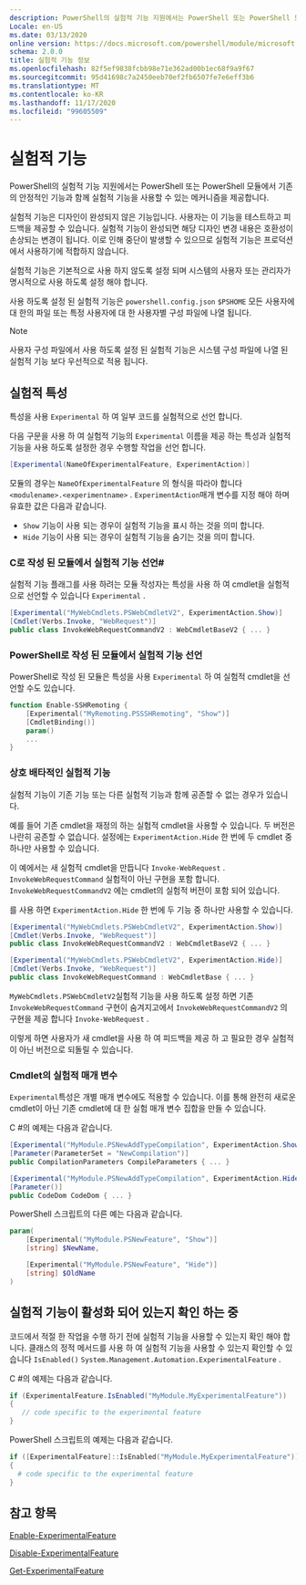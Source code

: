 ```yaml
---
description: PowerShell의 실험적 기능 지원에서는 PowerShell 또는 PowerShell 모듈에서 기존의 안정적인 기능과 함께 실험적 기능을 사용할 수 있는 메커니즘을 제공합니다.
Locale: en-US
ms.date: 03/13/2020
online version: https://docs.microsoft.com/powershell/module/microsoft.powershell.core/about/about_experimental_features?view=powershell-7.2&WT.mc_id=ps-gethelp
schema: 2.0.0
title: 실험적 기능 정보
ms.openlocfilehash: 82f5ef9838fcbb98e71e362ad00b1ec68f9a9f67
ms.sourcegitcommit: 95d41698c7a2450eeb70ef2fb6507fe7e6eff3b6
ms.translationtype: MT
ms.contentlocale: ko-KR
ms.lasthandoff: 11/17/2020
ms.locfileid: "99605509"
---
```

# <a name="experimental-features"></a>실험적 기능

PowerShell의 실험적 기능 지원에서는 PowerShell 또는 PowerShell 모듈에서 기존의 안정적인 기능과 함께 실험적 기능을 사용할 수 있는 메커니즘을 제공합니다.

실험적 기능은 디자인이 완성되지 않은 기능입니다. 사용자는 이 기능을 테스트하고 피드백을 제공할 수 있습니다. 실험적 기능이 완성되면 해당 디자인 변경 내용은 호환성이 손상되는 변경이 됩니다. 이로 인해 중단이 발생할 수 있으므로 실험적 기능은 프로덕션에서 사용하기에 적합하지 않습니다.

실험적 기능은 기본적으로 사용 하지 않도록 설정 되며 시스템의 사용자 또는 관리자가 명시적으로 사용 하도록 설정 해야 합니다.

사용 하도록 설정 된 실험적 기능은 `powershell.config.json` `$PSHOME` 모든 사용자에 대 한의 파일 또는 특정 사용자에 대 한 사용자별 구성 파일에 나열 됩니다.

> [!NOTE]
> 사용자 구성 파일에서 사용 하도록 설정 된 실험적 기능은 시스템 구성 파일에 나열 된 실험적 기능 보다 우선적으로 적용 됩니다.

## <a name="the-experimental-attribute"></a>실험적 특성

특성을 사용 `Experimental` 하 여 일부 코드를 실험적으로 선언 합니다.

다음 구문을 사용 하 여 실험적 기능의 `Experimental` 이름을 제공 하는 특성과 실험적 기능을 사용 하도록 설정한 경우 수행할 작업을 선언 합니다.

```csharp
[Experimental(NameOfExperimentalFeature, ExperimentAction)]
```

모듈의 경우는 `NameOfExperimentalFeature` 의 형식을 따라야 합니다 `<modulename>.<experimentname>` . `ExperimentAction`매개 변수를 지정 해야 하며 유효한 값은 다음과 같습니다.

- `Show` 기능이 사용 되는 경우이 실험적 기능을 표시 하는 것을 의미 합니다.
- `Hide` 기능이 사용 되는 경우이 실험적 기능을 숨기는 것을 의미 합니다.

### <a name="declaring-experimental-features-in-modules-written-in-c"></a>C로 작성 된 모듈에서 실험적 기능 선언\#

실험적 기능 플래그를 사용 하려는 모듈 작성자는 특성을 사용 하 여 cmdlet을 실험적으로 선언할 수 있습니다 `Experimental` .

```csharp
[Experimental("MyWebCmdlets.PSWebCmdletV2", ExperimentAction.Show)]
[Cmdlet(Verbs.Invoke, "WebRequest")]
public class InvokeWebRequestCommandV2 : WebCmdletBaseV2 { ... }
```

### <a name="declaring-experimental-features-in-modules-written-in-powershell"></a>PowerShell로 작성 된 모듈에서 실험적 기능 선언

PowerShell로 작성 된 모듈은 특성을 사용 `Experimental` 하 여 실험적 cmdlet을 선언할 수도 있습니다.

```powershell
function Enable-SSHRemoting {
    [Experimental("MyRemoting.PSSSHRemoting", "Show")]
    [CmdletBinding()]
    param()
    ...
}
```

### <a name="mutually-exclusive-experimental-features"></a>상호 배타적인 실험적 기능

실험적 기능이 기존 기능 또는 다른 실험적 기능과 함께 공존할 수 없는 경우가 있습니다.

예를 들어 기존 cmdlet을 재정의 하는 실험적 cmdlet을 사용할 수 있습니다. 두 버전은 나란히 공존할 수 없습니다. 설정에는 `ExperimentAction.Hide` 한 번에 두 cmdlet 중 하나만 사용할 수 있습니다.

이 예에서는 새 실험적 cmdlet을 만듭니다 `Invoke-WebRequest` .
`InvokeWebRequestCommand` 실험적이 아닌 구현을 포함 합니다.
`InvokeWebRequestCommandV2` 에는 cmdlet의 실험적 버전이 포함 되어 있습니다.

를 사용 하면 `ExperimentAction.Hide` 한 번에 두 기능 중 하나만 사용할 수 있습니다.

```csharp
[Experimental("MyWebCmdlets.PSWebCmdletV2", ExperimentAction.Show)]
[Cmdlet(Verbs.Invoke, "WebRequest")]
public class InvokeWebRequestCommandV2 : WebCmdletBaseV2 { ... }

[Experimental("MyWebCmdlets.PSWebCmdletV2", ExperimentAction.Hide)]
[Cmdlet(Verbs.Invoke, "WebRequest")]
public class InvokeWebRequestCommand : WebCmdletBase { ... }
```

`MyWebCmdlets.PSWebCmdletV2`실험적 기능을 사용 하도록 설정 하면 기존 `InvokeWebRequestCommand` 구현이 숨겨지고에서 `InvokeWebRequestCommandV2` 의 구현을 제공 합니다 `Invoke-WebRequest` .

이렇게 하면 사용자가 새 cmdlet을 사용 하 여 피드백을 제공 하 고 필요한 경우 실험적이 아닌 버전으로 되돌릴 수 있습니다.

### <a name="experimental-parameters-in-cmdlets"></a>Cmdlet의 실험적 매개 변수

`Experimental`특성은 개별 매개 변수에도 적용할 수 있습니다. 이를 통해 완전히 새로운 cmdlet이 아닌 기존 cmdlet에 대 한 실험 매개 변수 집합을 만들 수 있습니다.

C #의 예제는 다음과 같습니다.

```csharp
[Experimental("MyModule.PSNewAddTypeCompilation", ExperimentAction.Show)]
[Parameter(ParameterSet = "NewCompilation")]
public CompilationParameters CompileParameters { ... }

[Experimental("MyModule.PSNewAddTypeCompilation", ExperimentAction.Hide)]
[Parameter()]
public CodeDom CodeDom { ... }
```

PowerShell 스크립트의 다른 예는 다음과 같습니다.

```powershell
param(
    [Experimental("MyModule.PSNewFeature", "Show")]
    [string] $NewName,

    [Experimental("MyModule.PSNewFeature", "Hide")]
    [string] $OldName
)
```

## <a name="checking-if-an-experimental-feature-is-enabled"></a>실험적 기능이 활성화 되어 있는지 확인 하는 중

코드에서 적절 한 작업을 수행 하기 전에 실험적 기능을 사용할 수 있는지 확인 해야 합니다. 클래스의 정적 메서드를 사용 하 여 실험적 기능을 사용할 수 있는지 확인할 수 있습니다 `IsEnabled()` `System.Management.Automation.ExperimentalFeature` .

C #의 예제는 다음과 같습니다.

```csharp
if (ExperimentalFeature.IsEnabled("MyModule.MyExperimentalFeature"))
{
   // code specific to the experimental feature
}
```

PowerShell 스크립트의 예제는 다음과 같습니다.

```powershell
if ([ExperimentalFeature]::IsEnabled("MyModule.MyExperimentalFeature"))
{
  # code specific to the experimental feature
}
```

## <a name="see-also"></a>참고 항목

[Enable-ExperimentalFeature](xref:Microsoft.PowerShell.Core.Enable-ExperimentalFeature)

[Disable-ExperimentalFeature](xref:Microsoft.PowerShell.Core.Disable-ExperimentalFeature)

[Get-ExperimentalFeature](xref:Microsoft.PowerShell.Core.Get-ExperimentalFeature)

